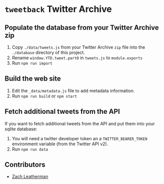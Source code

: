 # `tweetback` Twitter Archive

## Populate the database from your Twitter Archive zip

1. Copy `./data/tweets.js` from your Twitter Archive `zip` file into the `./database` directory of this project.
1. Rename `window.YTD.tweet.part0` in `tweets.js` to `module.exports`
1. Run `npm run import`

## Build the web site

1. Edit the `_data/metadata.js` file to add metadata information.
1. Run `npm run build` or `npm start`

## Fetch additional tweets from the API

If you want to fetch additional tweets from the API and put them into your sqlite database:

1. You will need a twitter developer token an a `TWITTER_BEARER_TOKEN` environment variable (from the Twitter API v2).
1. Run `npm run data`

## Contributors

* [Zach Leatherman](https://zachleat.com/)
